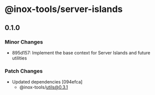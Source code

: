 # @inox-tools/server-islands

## 0.1.0

### Minor Changes

- 895d157: Implement the base context for Server Islands and future utilities

### Patch Changes

- Updated dependencies [094efca]
  - @inox-tools/utils@0.3.1
